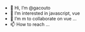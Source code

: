 - 👋 Hi, I’m @gacouto
- 👀 I’m interested in javascript, vue 
- 💞️ I’m m to collaborate on vue ... 
- 📫 How to reach  ...
